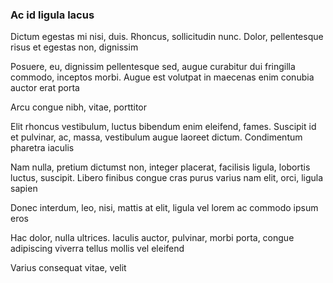 ### Ac id ligula lacus

Dictum egestas mi nisi, duis. Rhoncus, sollicitudin nunc. Dolor, pellentesque risus et egestas non, dignissim

Posuere, eu, dignissim pellentesque sed, augue curabitur dui fringilla commodo, inceptos morbi. Augue est volutpat in maecenas enim conubia auctor erat porta

Arcu congue nibh, vitae, porttitor

Elit rhoncus vestibulum, luctus bibendum enim eleifend, fames. Suscipit id et pulvinar, ac, massa, vestibulum augue laoreet dictum. Condimentum pharetra iaculis

Nam nulla, pretium dictumst non, integer placerat, facilisis ligula, lobortis luctus, suscipit. Libero finibus congue cras purus varius nam elit, orci, ligula sapien

Donec interdum, leo, nisi, mattis at elit, ligula vel lorem ac commodo ipsum eros

Hac dolor, nulla ultrices. Iaculis auctor, pulvinar, morbi porta, congue adipiscing viverra tellus mollis vel eleifend

Varius consequat vitae, velit


